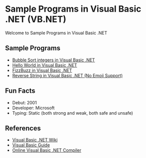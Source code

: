 # Sample Programs in Visual Basic .NET (VB.NET)

Welcome to Sample Programs in Visual Basic .NET

## Sample Programs

- [Bubble Sort integers in Visual Basic .NET](https://github.com/jrg94/sample-programs/issues/1974)
- [Hello World in Visual Basic .NET](https://therenegadecoder.com/code/hello-world-in-visual-basic-net)
- [FizzBuzz in Visual Basic .NET](https://github.com/jrg94/sample-programs/issues/1986)
- [Reverse String in Visual Basic .NET (No Emoji Support)](https://github.com/jrg94/sample-programs/issues/132)

## Fun Facts

- Debut: 2001
- Developer: Microsoft
- Typing: Static (both strong and weak, both safe and unsafe)

## References

- [Visual Basic .NET Wiki](https://en.wikipedia.org/wiki/Visual_Basic_.NET)
- [Visual Basic Guide](https://docs.microsoft.com/en-us/dotnet/visual-basic/programming-guide/)
- [Online Visual Basic .NET Compiler](https://dotnetfiddle.net/)
